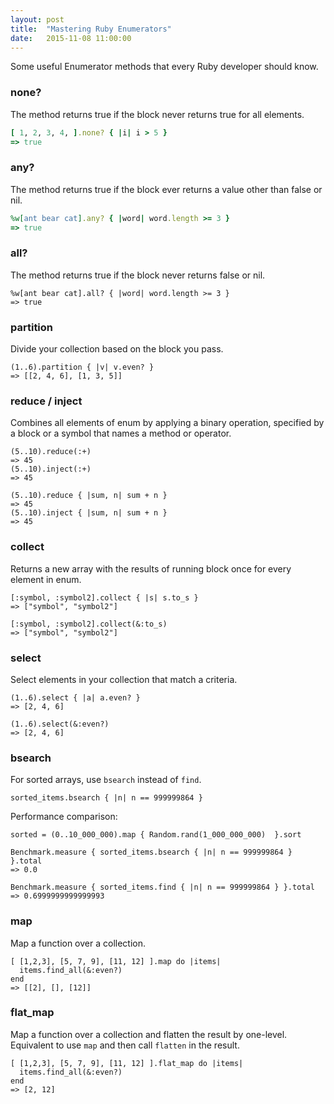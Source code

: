 ```yaml
---
layout: post
title:  "Mastering Ruby Enumerators"
date:   2015-11-08 11:00:00
---
```


Some useful Enumerator methods that every Ruby developer should know.

### none?

The method returns true if the block never returns true for all elements.

```ruby
[ 1, 2, 3, 4, ].none? { |i| i > 5 }
=> true
```

### any?

The method returns true if the block ever returns a value other than false or nil.

```ruby
%w[ant bear cat].any? { |word| word.length >= 3 }
=> true
```

### all?
The method returns true if the block never returns false or nil.

```
%w[ant bear cat].all? { |word| word.length >= 3 }
=> true
```

### partition

Divide your collection based on the block you pass.

```
(1..6).partition { |v| v.even? }
=> [[2, 4, 6], [1, 3, 5]]
```

### reduce / inject
Combines all elements of enum by applying a binary operation, specified by a block or a symbol that names a method or operator.
```
(5..10).reduce(:+)
=> 45
(5..10).inject(:+)
=> 45
```
```
(5..10).reduce { |sum, n| sum + n }
=> 45
(5..10).inject { |sum, n| sum + n }
=> 45
```

### collect

Returns a new array with the results of running block once for every element in enum.

```
[:symbol, :symbol2].collect { |s| s.to_s }
=> ["symbol", "symbol2"]
```
```
[:symbol, :symbol2].collect(&:to_s)
=> ["symbol", "symbol2"]
```

### select

Select elements in your collection that match a criteria.
```
(1..6).select { |a| a.even? }
=> [2, 4, 6]
```
```
(1..6).select(&:even?)
=> [2, 4, 6]
```

### bsearch

For sorted arrays, use `bsearch` instead of `find`.

```
sorted_items.bsearch { |n| n == 999999864 }
```

Performance comparison:

```
sorted = (0..10_000_000).map { Random.rand(1_000_000_000)  }.sort

Benchmark.measure { sorted_items.bsearch { |n| n == 999999864 } }.total
=> 0.0

Benchmark.measure { sorted_items.find { |n| n == 999999864 } }.total
=> 0.6999999999999993
```


### map
Map a function over a collection.
```
[ [1,2,3], [5, 7, 9], [11, 12] ].map do |items|
  items.find_all(&:even?)
end
=> [[2], [], [12]]
```


### flat_map
Map a function over a collection and flatten the result by one-level.
Equivalent to use `map` and then call `flatten` in the result.

```
[ [1,2,3], [5, 7, 9], [11, 12] ].flat_map do |items|
  items.find_all(&:even?)
end
=> [2, 12]
```
